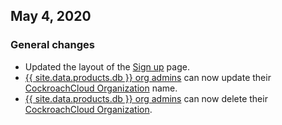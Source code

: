 ## May 4, 2020

<h3>General changes</h3>

- Updated the layout of the <a href="https://cockroachlabs.cloud/signup?referralId=docs_cc_release_notes" rel="noopener" target="_blank">Sign up</a> page.
- [{{ site.data.products.db }} org admins](https://www.cockroachlabs.com/docs/cockroachcloud/authorization#org-administrator-legacy) can now update their [CockroachCloud Organization](https://www.cockroachlabs.com/docs/{{site.current_cloud_version}}/architecture/glossary#organization) name.
- [{{ site.data.products.db }} org admins](https://www.cockroachlabs.com/docs/cockroachcloud/authorization#org-administrator-legacy) can now delete their [CockroachCloud Organization](https://www.cockroachlabs.com/docs/{{site.current_cloud_version}}/architecture/glossary#organization).

